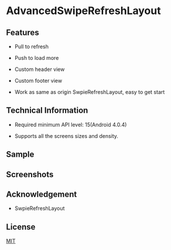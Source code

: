 # AdvancedSwipeRefreshLayout

## Features

* Pull to refresh

* Push to load more

* Custom header view

* Custom footer view

* Work as same as origin SwpieRefreshLayout, easy to get start

## Technical Information

* Required minimum API level: 15(Android 4.0.4)

* Supports all the screens sizes and density.

## Sample

## Screenshots

## Acknowledgement

* SwpieRefreshLayout

## License

[MIT](./LICENSE)
